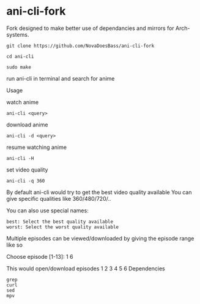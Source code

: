 # ani-cli-fork

Fork designed to make better use of dependancies and mirrors for Arch-systems. 

    git clone https://github.com/NovaDoesBass/ani-cli-fork

    cd ani-cli

    sudo make

run ani-cli in terminal and search for anime 

Usage

watch anime

    ani-cli <query>

download anime

    ani-cli -d <query>

resume watching anime

    ani-cli -H

set video quality

    ani-cli -q 360

By default ani-cli would try to get the best video quality available
You can give specific qualities like 360/480/720/..

You can also use special names:

    best: Select the best quality available
    worst: Select the worst quality available

Multiple episodes can be viewed/downloaded by giving the episode range like so

Choose episode [1-13]: 1 6

This would open/download episodes 1 2 3 4 5 6
Dependencies

    grep
    curl
    sed
    mpv
